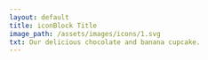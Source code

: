 ```yaml
---
layout: default
title: iconBlock Title
image_path: /assets/images/icons/1.svg
txt: Our delicious chocolate and banana cupcake.
---
```

